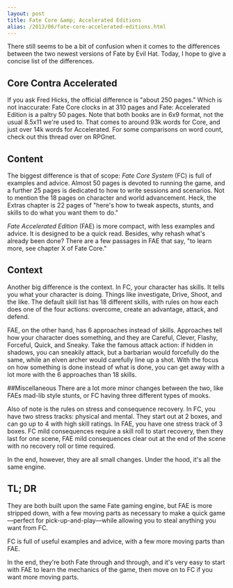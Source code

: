 ```yaml
---
layout: post
title: Fate Core &amp; Accelerated Editions
alias: /2013/06/fate-core-accelerated-editions.html
---
```


There still seems to be a bit of confusion when it comes to the differences between the two newest versions of Fate by Evil Hat. Today, I hope to give a concise list of the differences.

<!--more-->

## Core Contra Accelerated
If you ask Fred Hicks, the official difference is "about 250 pages." Which is not inaccurate: Fate Core clocks in at 310 pages and Fate: Accelerated Edition is a paltry 50 pages. Note that both books are in 6x9 format, not the usual 8.5x11 we're used to. That comes to around 93k words for Core, and just over 14k words for Accelerated. For some comparisons on word count, check out this thread over on RPGnet.

## Content
The biggest difference is that of scope: *Fate Core System* (FC) is full of examples and advice. Almost 50 pages is devoted to running the game, and a further 25 pages is dedicated to how to write sessions and scenarios. Not to mention the 18 pages on character and world advancement. Heck, the Extras chapter is 22 pages of "here's how to tweak aspects, stunts, and skills to do what you want them to do."


*Fate Accelerated Edition* (FAE) is more compact, with less examples and advice. It is designed to be a quick read. Besides, why rehash what's already been done? There are a few passages in FAE that say, "to learn more, see chapter X of Fate Core."

## Context
Another big difference is the context. In FC, your character has skills. It tells you what your character is doing. Things like investigate, Drive, Shoot, and the like. The default skill list has 18 different skills, with rules on how each does one of the four actions: overcome, create an advantage, attack, and defend.

FAE, on the other hand, has 6 approaches instead of skills. Approaches tell how your character does something, and they are Careful, Clever, Flashy, Forceful, Quick, and Sneaky. Take the famous attack action: if hidden in shadows, you can sneakily attack, but a barbarian would forcefully do the same, while an elven archer would carefully line up a shot. With the focus on how something is done instead of what is done, you can get away with a lot more with the 6 approaches than 18 skills.

##Miscellaneous
There are a lot more minor changes between the two, like FAEs mad-lib style stunts, or FC having three different types of mooks.

Also of note is the rules on stress and consequence recovery. In FC, you have two stress tracks: physical and mental. They start out at 2 boxes, and can go up to 4 with high skill ratings. In FAE, you have one stress track of 3 boxes. FC mild consequences require a skill roll to start recovery, then they last for one scene, FAE mild consequences clear out at the end of the scene with no recovery roll or time required.

In the end, however, they are all small changes. Under the hood, it's all the same engine.

## TL; DR
They are both built upon the same Fate gaming engine, but FAE is more stripped down, with a few moving parts as necessary to make a quick game—perfect for pick-up-and-play—while allowing you to steal anything you want from FC.

FC is full of useful examples and advice, with a few more moving parts than FAE.

In the end, they're both Fate through and through, and it's very easy to start with FAE to learn the mechanics of the game, then move on to FC if you want more moving parts.
